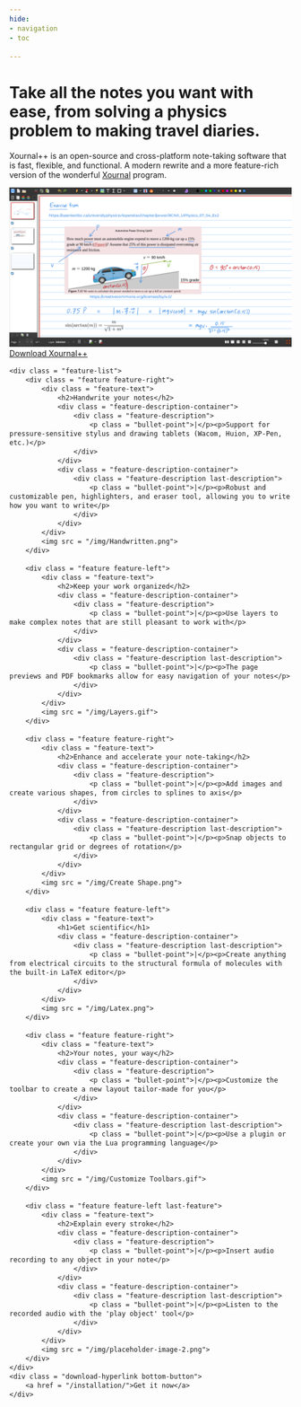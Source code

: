 ```yaml
---
hide:
- navigation
- toc

---
```


<link rel = "stylesheet" href = "css/home.css">
<link rel = "stylesheet" href = "css/responsive.css">
<link rel="preconnect" href="https://fonts.googleapis.com">
<link rel="preconnect" href="https://fonts.gstatic.com" crossorigin>
<link href="https://fonts.googleapis.com/css2?family=Montserrat:ital,wght@0,100;0,200;0,300;0,400;0,500;0,600;0,700;0,800;0,900;1,100;1,200;1,300;1,400;1,500;1,600;1,700;1,800;1,900&display=swap" rel="stylesheet">
<meta name="viewport" content="initial-scale=1, maximum-scale=1, width=device-width">

<div class = "home">
	<div class = "Xournal" id = "Xournal">
		<h1>Take all the notes you want with ease, from solving a physics problem to making travel diaries.</h1>
		<p>Xournal++ is an open-source and cross-platform note-taking software that is fast, flexible, and functional. A modern rewrite and a more feature-rich version of the wonderful <span><a class = "Xournal-link" href = "https://sourceforge.net/projects/xournal/">Xournal</a></span> program.</p>
		<img src = "img/Physics Problem.png">
		<div class = "download-hyperlink upper-button">
			<a href = "/installation/">Download Xournal++</a>
		</div>
	</div>
	
	<div class = "feature-list">
		<div class = "feature feature-right">
		    <div class = "feature-text">
		        <h2>Handwrite your notes</h2>
		        <div class = "feature-description-container">
		        	<div class = "feature-description">
		        		<p class = "bullet-point">|</p><p>Support for pressure-sensitive stylus and drawing tablets (Wacom, Huion, XP-Pen, etc.)</p>
		        	</div>
		        </div>
		        <div class = "feature-description-container">
		        	<div class = "feature-description last-description">
						<p class = "bullet-point">|</p><p>Robust and customizable pen, highlighters, and eraser tool, allowing you to write how you want to write</p>
					</div>
				</div>
		    </div>
		    <img src = "/img/Handwritten.png">
		</div>
		
		<div class = "feature feature-left">
		    <div class = "feature-text">
		        <h2>Keep your work organized</h2>
		        <div class = "feature-description-container">
		        	<div class = "feature-description">
		        		<p class = "bullet-point">|</p><p>Use layers to make complex notes that are still pleasant to work with</p>
		        	</div>
		        </div>
		        <div class = "feature-description-container">
		        	<div class = "feature-description last-description">
						<p class = "bullet-point">|</p><p>The page previews and PDF bookmarks allow for easy navigation of your notes</p>
	        		</div>
	        	</div>
		    </div>
		    <img src = "/img/Layers.gif">
		</div>
		
		<div class = "feature feature-right">
		    <div class = "feature-text">
		        <h2>Enhance and accelerate your note-taking</h2>
		        <div class = "feature-description-container">
		        	<div class = "feature-description">
						<p class = "bullet-point">|</p><p>Add images and create various shapes, from circles to splines to axis</p>
					</div>
				</div>
				<div class = "feature-description-container">
					<div class = "feature-description last-description">
	        			<p class = "bullet-point">|</p><p>Snap objects to rectangular grid or degrees of rotation</p>
	        		</div>
	        	</div>
		    </div>
		    <img src = "/img/Create Shape.png">
		</div>
		
		<div class = "feature feature-left">
		    <div class = "feature-text">
		        <h1>Get scientific</h1>
		        <div class = "feature-description-container">
		        	<div class = "feature-description last-description">
	        			<p class = "bullet-point">|</p><p>Create anything from electrical circuits to the structural formula of molecules with the built-in LaTeX editor</p>
	        		</div>
	        	</div>
		    </div>
		    <img src = "/img/Latex.png">
		</div>
		
		<div class = "feature feature-right">
		    <div class = "feature-text">
		        <h2>Your notes, your way</h2>
		        <div class = "feature-description-container">
		        	<div class = "feature-description">
	        			<p class = "bullet-point">|</p><p>Customize the toolbar to create a new layout tailor-made for you</p>
	        		</div>
	        	</div>
	        	<div class = "feature-description-container">
		        	<div class = "feature-description last-description">
	        			<p class = "bullet-point">|</p><p>Use a plugin or create your own via the Lua programming language</p>
	        		</div>
	        	</div>
		    </div>
		    <img src = "/img/Customize Toolbars.gif">
		</div>
		
		<div class = "feature feature-left last-feature">
		    <div class = "feature-text">
		        <h2>Explain every stroke</h2>
		        <div class = "feature-description-container">
		        	<div class = "feature-description">
		        		<p class = "bullet-point">|</p><p>Insert audio recording to any object in your note</p>
		        	</div>
		        </div>
		        <div class = "feature-description-container">
	        		<div class = "feature-description last-description">
						<p class = "bullet-point">|</p><p>Listen to the recorded audio with the 'play object' tool</p>
	        		</div>
	        	</div>
		    </div>
		    <img src = "/img/placeholder-image-2.png">
		</div>
	</div>
	<div class = "download-hyperlink bottom-button">
		<a href = "/installation/">Get it now</a>
	</div>
</div>
